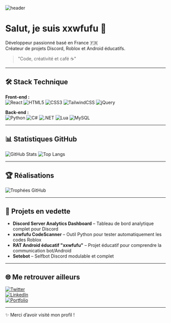 ![header](https://media.giphy.com/media/3oEjI6SIIHBdRxXI40/giphy.gif)

# Salut, je suis xxwfufu 👋

Développeur passionné basé en France 🇫🇷  
Créateur de projets Discord, Roblox et Android éducatifs.  

> "Code, créativité et café ☕"  

---

## 🛠️ Stack Technique

**Front-end :**  
![React](https://img.shields.io/badge/React-61DAFB?style=flat&logo=react&logoColor=black)
![HTML5](https://img.shields.io/badge/HTML5-E34F26?style=flat&logo=html5&logoColor=white)
![CSS3](https://img.shields.io/badge/CSS3-1572B6?style=flat&logo=css3&logoColor=white)
![TailwindCSS](https://img.shields.io/badge/TailwindCSS-06B6D4?style=flat&logo=tailwindcss&logoColor=white)
![jQuery](https://img.shields.io/badge/jQuery-0769AD?style=flat&logo=jquery&logoColor=white)

**Back-end :**  
![Python](https://img.shields.io/badge/Python-3776AB?style=flat&logo=python&logoColor=white)
![C#](https://img.shields.io/badge/C%23-239120?style=flat&logo=csharp&logoColor=white)
![.NET](https://img.shields.io/badge/.NET-512BD4?style=flat&logo=dotnet&logoColor=white)
![Lua](https://img.shields.io/badge/Lua-2C2D72?style=flat&logo=lua&logoColor=white)
![MySQL](https://img.shields.io/badge/MySQL-4479A1?style=flat&logo=mysql&logoColor=white)

---

## 📊 Statistiques GitHub

![GitHub Stats](https://github-readme-stats.vercel.app/api?username=xxwfufu&show_icons=true&theme=radical)
![Top Langs](https://github-readme-stats.vercel.app/api/top-langs/?username=xxwfufu&layout=compact&theme=radical)

---

## 🏆 Réalisations

![Trophées GitHub](https://github-profile-trophy.vercel.app/?username=xxwfufu&theme=radical)

---

## 🚀 Projets en vedette

- **Discord Server Analytics Dashboard** – Tableau de bord analytique complet pour Discord
- **xxwfufu CodeScanner** – Outil Python pour tester automatiquement les codes Roblox
- **RAT Android éducatif "xxwfufu"** – Projet éducatif pour comprendre la communication bot/Android
- **Setebot** – Selfbot Discord modulable et complet

---

## 🌐 Me retrouver ailleurs

[![Twitter](https://img.shields.io/badge/Twitter-1DA1F2?style=flat&logo=twitter&logoColor=white)](https://twitter.com/tonpseudo)  
[![LinkedIn](https://img.shields.io/badge/LinkedIn-0077B5?style=flat&logo=linkedin&logoColor=white)](https://www.linkedin.com/in/tonpseudo)  
[![Portfolio](https://img.shields.io/badge/Portfolio-FF5A5F?style=flat&logo=google-chrome&logoColor=white)](https://tonportfolio.com)

---

✨ Merci d’avoir visité mon profil !  

